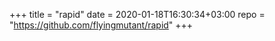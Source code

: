 +++
title = "rapid"
date = 2020-01-18T16:30:34+03:00
repo = "https://github.com/flyingmutant/rapid"
+++

